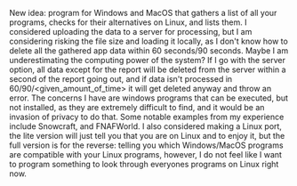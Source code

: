 New idea: program for Windows and MacOS that gathers a list of all your programs, checks for their alternatives on Linux, and lists them. I considered uploading the data to a server for processing, but I am considering risking the file size and loading it locally, as I don't know how to delete all the gathered app data within 60 seconds/90 seconds. Maybe I am underestimating the computing power of the system? If I go with the server option, all data except for the report will be deleted from the server within a second of the report going out, and if data isn't processed in 60/90/<given_amount_of_time> it will get deleted anyway and throw an error. The concerns I have are windows programs that can be executed, but not installed, as they are extremely difficult to find, and it would be an invasion of privacy to do that. Some notable examples from my experience include Snowcraft, and FNAFWorld.
I also considered making a Linux port, the lite version will just tell you that you are on Linux and to enjoy it, but the full version is for the reverse: telling you which Windows/MacOS programs are compatible with your Linux programs, however, I do not feel like I want to program something to look through everyones programs on Linux right now.
